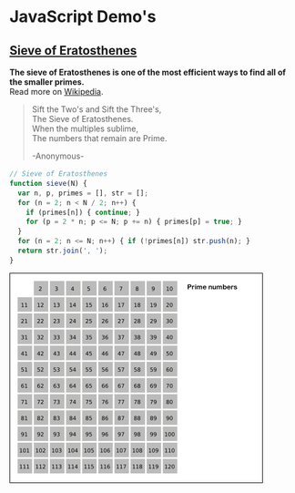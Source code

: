 # JavaScript Demo's

## [Sieve of Eratosthenes](http://terencewestphal.github.io/js-demo/sieve/)

**The sieve of Eratosthenes is one of the most efficient ways to find all of the smaller primes.**  
Read more on [Wikipedia](https://en.wikipedia.org/wiki/Sieve_of_Eratosthenes).  

> Sift the Two's and Sift the Three's,  
> The Sieve of Eratosthenes.  
> When the multiples sublime,  
> The numbers that remain are Prime.  
> 
> -Anonymous-  

```js
// Sieve of Eratosthenes
function sieve(N) {
  var n, p, primes = [], str = [];
  for (n = 2; n < N / 2; n++) {
    if (primes[n]) { continue; }
    for (p = 2 * n; p <= N; p += n) { primes[p] = true; }
  }
  for (n = 2; n <= N; n++) { if (!primes[n]) str.push(n); }
  return str.join(', ');
}
```

![img](/sieve/Sieve_of_Eratosthenes_animation.gif)  
